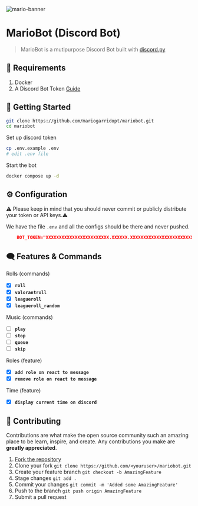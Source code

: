 ![mario-banner](img/mario-baner.jpg)

# MarioBot (Discord Bot)
> MarioBot is a mutipurpose Discord Bot built with [discord.py](https://github.com/Rapptz/discord.py)

## 📑 Requirements

1. Docker
2. A Discord Bot Token [Guide](https://discordjs.guide/preparations/setting-up-a-bot-application.html#creating-your-bot)

## 🚀 Getting Started

```sh
git clone https://github.com/mariogarridopt/mariobot.git
cd mariobot
```

Set up discord token
```sh
cp .env.example .env
# edit .env file
```

Start the bot
```sh
docker compose up -d
```

## ⚙️ Configuration

⚠️ Please keep in mind that you should never commit or publicly distribute your token or API keys.⚠️

We have the file `.env` and all the configs should be there and never pushed.
```json
    BOT_TOKEN="XXXXXXXXXXXXXXXXXXXXXXXX.XXXXXX.XXXXXXXXXXXXXXXXXXXXXXXXXXX"
```

## 🗨 Features & Commands

Rolls (commands)
- [X] **`roll`**
- [X] **`valorantroll`**
- [X] **`leagueroll`**
- [X] **`leagueroll_random`**

Music (commands)
- [ ] **`play`**
- [ ] **`stop`**
- [ ] **`queue`**
- [ ] **`skip`**

Roles (feature)
- [X] **`add role on react to message`**
- [X] **`remove role on react to message`**

Time (feature)
- [X] **`display current time on discord`**

## 🤝 Contributing

Contributions are what make the open source community such an amazing place to be learn, 
inspire, and create. Any contributions you make are **greatly appreciated**.

1. [Fork the repository](https://github.com/mariogarridopt/mariobot/fork)
2. Clone your fork `git clone https://github.com/<youruser>/mariobot.git`
3. Create your feature branch `git checkout -b AmazingFeature`
4. Stage changes `git add .`
5. Commit your changes `git commit -m 'Added some AmazingFeature'`
6. Push to the branch `git push origin AmazingFeature`
7. Submit a pull request
